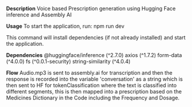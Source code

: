 **Description**
Voice based Prescription generation using Hugging Face inference and Assembly AI

**Usage**
To start the application, run:
npm run dev

This command will install dependencies (if not already installed) and start the application.

**Dependencies**
@huggingface/inference (^2.7.0)
axios (^1.7.2)
form-data (^4.0.0)
fs (^0.0.1-security)
string-similarity (^4.0.4)

**Flow**
Audio.mp3 is sent to assembly.ai for transcription and then the response is recorded into the variable 'conversation' as a string which is then sent to HF for tokenClassification where the text is classified into different segments, this is then mapped into a prescription based on the Medicines Dictionary in the Code including the Frequency and Dosage.
